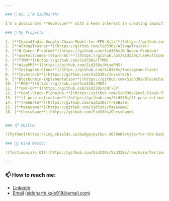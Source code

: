 ```yaml
---

### 👋 Hi, I'm Siddharth!

I'm a passionate **developer** with a keen interest in creating impactful software. Feel free to check out some of my work below! I’m open to new ideas and contributions, so if you have any interesting projects or questions, don’t hesitate to reach out.

### 🚀 My Projects

1. [**Chain4India-Supply-Chain-Model-for-PPE-Kits**](https://github.com/Sid330s/Chain4India-Supply-Chain-Model-for-PPE-Kits)  
2. [**AIYogaTrainer**](https://github.com/Sid330s/AIYogaTrainer)  
3. [**N-Queen-Problem**](https://github.com/Sid330s/N-Queen-Problem)  
4. [**useFullCodes-return-AC-**](https://github.com/Sid330s/useFullCodes-return-AC-)  
5. [**TTMM**](https://github.com/Sid330s/TTMM)  
6. [**WisePMS**](https://github.com/Sid330s/WisePMS)  
7. [**Instagram-Clone**](https://github.com/Sid330s/Instagram-Clone)  
8. [**Investech**](https://github.com/Sid330s/Investech)  
9. [**Blockchain-Implementation**](https://github.com/Sid330s/Blockchain-Implementation)  
10. [**MOS**](https://github.com/Sid330s/MOS)  
11. [**CNT-CP**](https://github.com/Sid330s/CNT-CP)  
12. [**Goal-Stack-Planning-**](https://github.com/Sid330s/Goal-Stack-Planning)  
13. [**tf-pose-estimation**](https://github.com/Sid330s/tf-pose-estimation)  
14. [**TreeBase**](https://github.com/Sid330s/TreeBase)  
15. [**MazeGame**](https://github.com/Sid330s/MazeGame)  
16. [**ChessGame**](https://github.com/Sid330s/ChessGame)


### 📫 Skills:

![Python](https://img.shields.io/badge/python-3670A0?style=for-the-badge&logo=python&logoColor=ffdd54) ![Java](https://img.shields.io/badge/java-%23ED8B00.svg?style=for-the-badge&logo=openjdk&logoColor=white) ![C++](https://img.shields.io/badge/c++-%2300599C.svg?style=for-the-badge&logo=c%2B%2B&logoColor=white) ![JavaScript](https://img.shields.io/badge/javascript-%23323330.svg?style=for-the-badge&logo=javascript&logoColor=%23F7DF1E) ![Windows Terminal](https://img.shields.io/badge/Windows%20Terminal-%234D4D4D.svg?style=for-the-badge&logo=windows-terminal&logoColor=white) ![React](https://img.shields.io/badge/react-%2320232a.svg?style=for-the-badge&logo=react&logoColor=%2361DAFB) ![Flask](https://img.shields.io/badge/flask-%23000.svg?style=for-the-badge&logo=flask&logoColor=white) ![Postgres](https://img.shields.io/badge/postgres-%23316192.svg?style=for-the-badge&logo=postgresql&logoColor=white) 

### 💬✨ Kind Words:'

![Testimonials GIF](https://github.com/Sid330s/Sid330s/raw/main/Testimonials.gif)

---
```


### 📫 How to reach me:
- [LinkedIn](https://www.linkedin.com/in/siddharth-kale-936922174)
- [Email](mailto:siddharth.kale918@email.com) (siddharth.kale918@email.com)





